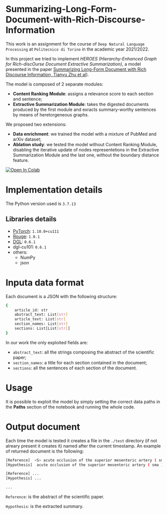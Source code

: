# Summarizing-Long-Form-Document-with-Rich-Discourse-Information

This work is an assignment for the course of `Deep Natural Language Processing` at `Politecnico di Torino` in the academic year 2021/2022. 

In this project we tried to implement *HEROES (Hierarchy-Enhanced Graph for Rich-discOurse Document Extractive Summarization)*, a model presented in the paper [Summarizing Long-Form Document with Rich Discourse Information, Tianyu Zhu et al](https://dl.acm.org/doi/abs/10.1145/3459637.3482396)). 

The model is composed of 2 separate modules:
* **Content Ranking Module**: assigns a relevance score to each section and sentence;
* **Extractive Summarization Module**: takes the digested documents produced by the first module and exracts summary-worthy sentences by means of heretorgeneous graphs.

We proposed two extensions:
* **Data enrichment**: we trained the model with a mixture of PubMed and arXiv dataset;
* **Ablation study**: we tested the model without Content Ranking Module, disabling the iterative update of nodes representetions in the Extractive Summarization Module and the last one, without the boundary distance feature.

[![Open In Colab](https://colab.research.google.com/assets/colab-badge.svg)](https://colab.research.google.com/drive/14xPy1cdP-6FiDkWaMR-m4RfgntJh5H5e?usp=sharing)

# Implementation details
The Python version used is `3.7.13`
## Libraries details
- [PyTorch](https://pytorch.org/): `1.10.0+cu111`
- [Rouge](https://github.com/pltrdy/rouge): `1.0.1`
- [DGL](http://dgl.ai): `0.6.1`
- dgl-cu101: `0.6.1`
- others:
  -  NumPy
  -  json

# Inputa data format
Each document is a JSON with the following structure:
```bash
{
    article_id: str
    abstract_text: List[str]
    article_text: List[str]
    section_names: List[str]
    sections: List[List[str]]
}
```
In our work the only exploited fields are: 
- `abstract_text`: all the strings composing the abstract of the scientific paper;
- `section_names`: a title for each section contained in the document; 
- `sections`: all the sentences of each section of the document.

# Usage
It is possible to exploit the model by simply setting the correct data paths in the **Paths** section of the notebook and running the whole code.

# Output document
Each time the model is tested it creates a file in the `./test` directory (if not alreary present it creates it) named after the current timestamp. An example of returned document is the following:
```bash
[Reference]  <S> acute occlusion of the superior mesenteric artery ( sma ) causes extensive bowel necrosis , resulting in a poor prognosis with an extremely high mortality rate . </S> <S> an 82-year - old woman was admitted to our hospital with the complaint of abdominal pain . </S> <S> she was diagnosed as having acute sma occlusion by enhanced ct . </S> <S> five hours from onset , the first thrombolytic therapy with urokinase was performed , but failed to complete thrombolysis and recanalization of peripheral blood flow . </S> <S> an exploratory laparotomy following the first thrombolytic therapy showed a mild ischemic change in the affected intestine and mesentery , but no sign of necrosis . </S> <S> after the laparotomy , local thrombolytic therapy with angiographic evaluation of blood flow at 24 , 36 and 48 h from the first thrombolysis was performed . as a result , </S> <S> the residual thrombus disappeared and all branches of the sma became well visualized . </S> <S> the patient was discharged well without a second - look operation or major bowel resection . </S> <S> sequential intermittent thrombolytic therapy with meticulous angiographic evaluation of blood flow is effective for early - stage acute sma occlusion . </S>
[Hypothesis]  acute occlusion of the superior mesenteric artery ( sma ) causes extensive intestinal necrosis due to the difficulty of early diagnosis , resulting in poor prognosis , with a high postoperative mortality rate of 65.2% .a mild ischemic change was observed at the intestinal wall from the jejunum 40 cm distal from the treitz ligament to the ascending colon , but no apparent necrosis .early thrombolytic therapy can not always induce complete thrombolysis , and even if intestinal necrosis is avoided by administration of initial thrombolytic therapy , indications for additional thrombolytic therapy or the method for monitoring intestinal viability during subsequent follow - up have not been established . in this report , we present a case of acute sma occlusion diagnosed early after onset that was successfully treated by sequential and intermittent thrombolytic therapy by intraarterial urokinase infusion with angiographic evaluation of blood flow , thereby avoiding intestinal resection .recent reports indicate that selective thrombolytic therapy with intraarterial infusion of urokinase is effective for acute sma occlusion diagnosed early after onset .24 h after the laparotomy , a second angiography was performed via the catheter that remained in place after first angiography , because clinical signs such as abdominal pain suggested the progression of intestinal ischemia .blood flow in the mesentery was well palpable at the central portion of the sma , while peripheral blood flow was not palpable .the operation was completed without intestinal resection or direct removal of the thrombus from the sma .

[Reference] ...
[Hypothesis] ...

...
```
`Reference`: is the abstract of the scientific paper.

`Hypothesis`: is the extracted summary.
